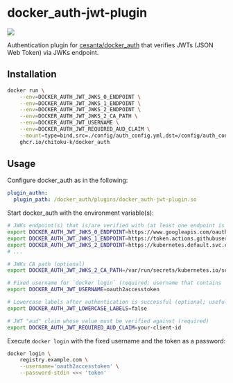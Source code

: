 docker\_auth-jwt-plugin
=======================

[![][workflow-badge]][workflow-link]

Authentication plugin for [cesanta/docker\_auth] that verifies JWTs (JSON Web
Token) via JWKs endpoint.

## Installation

```sh
docker run \
    --env=DOCKER_AUTH_JWT_JWKS_0_ENDPOINT \
    --env=DOCKER_AUTH_JWT_JWKS_1_ENDPOINT \
    --env=DOCKER_AUTH_JWT_JWKS_2_ENDPOINT \
    --env=DOCKER_AUTH_JWT_JWKS_2_CA_PATH \
    --env=DOCKER_AUTH_JWT_USERNAME \
    --env=DOCKER_AUTH_JWT_REQUIRED_AUD_CLAIM \
    --mount=type=bind,src=./config/auth_config.yml,dst=/config/auth_config.yml \
    ghcr.io/chitoku-k/docker_auth
```

## Usage

Configure docker\_auth as in the following:

```yaml
plugin_authn:
  plugin_path: /docker_auth/plugins/docker_auth-jwt-plugin.so
```

Start docker\_auth with the environment variable(s):

```sh
# JWKs endpoint(s) that is/are verified with (at least one endpoint is required)
export DOCKER_AUTH_JWT_JWKS_0_ENDPOINT=https://www.googleapis.com/oauth2/v3/certs
export DOCKER_AUTH_JWT_JWKS_1_ENDPOINT=https://token.actions.githubusercontent.com/.well-known/jwks
export DOCKER_AUTH_JWT_JWKS_2_ENDPOINT=https://kubernetes.default.svc.cluster.local/openid/v1/jwks
# ...

# JWKs CA path (optional)
export DOCKER_AUTH_JWT_JWKS_2_CA_PATH=/var/run/secrets/kubernetes.io/serviceaccount/ca.crt

# Fixed username for `docker login` (required; username that contains `:` does not work due to BASIC Auth)
export DOCKER_AUTH_JWT_USERNAME=oauth2accesstoken

# Lowercase labels after authentication is successful (optional; useful for ACL)
export DOCKER_AUTH_JWT_LOWERCASE_LABELS=false

# JWT "aud" claim whose value must be verified against (required)
export DOCKER_AUTH_JWT_REQUIRED_AUD_CLAIM=your-client-id
```

Execute `docker login` with the fixed username and the token as a password:

```sh
docker login \
    registry.example.com \
    --username='oauth2accesstoken' \
    --password-stdin <<< 'token'
```

[cesanta/docker\_auth]: https://github.com/cesanta/docker_auth
[workflow-link]:        https://github.com/chitoku-k/docker_auth-jwt-plugin/actions?query=branch:master
[workflow-badge]:       https://img.shields.io/github/actions/workflow/status/chitoku-k/docker_auth-jwt-plugin/ci.yml?branch=master&style=flat-square&logo=github
